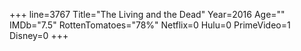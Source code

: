 +++
line=3767
Title="The Living and the Dead"
Year=2016
Age=""
IMDb="7.5"
RottenTomatoes="78%"
Netflix=0
Hulu=0
PrimeVideo=1
Disney=0
+++

